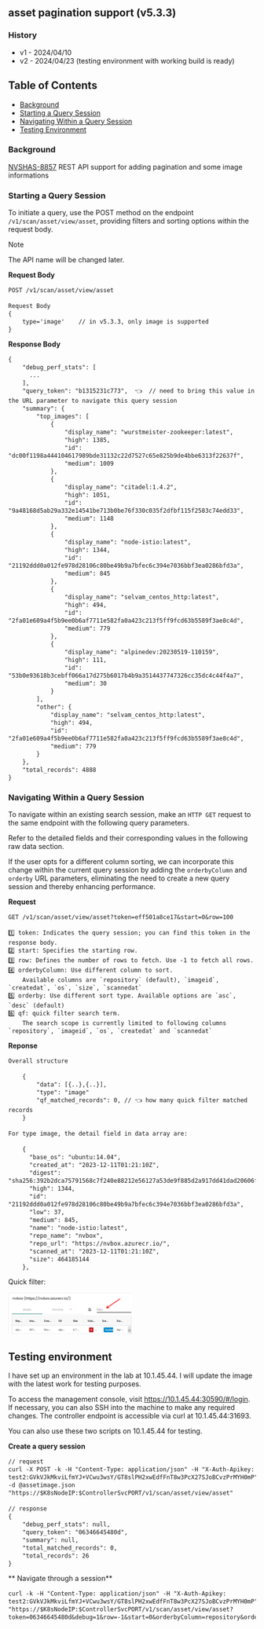 ## asset pagination support (v5.3.3)

### History

- v1 - 2024/04/10
- v2 - 2024/04/23 (testing environment with working build is ready)

## Table of Contents

- [Background](#background)
- [Starting a Query Session](#starting-a-query-session)
- [Navigating Within a Query Session](#navigating-within-a-query-session)
- [Testing Environment](#testing-environment)

### Background

[NVSHAS-8857](https://jira.suse.com/browse/NVSHAS-8857?filter=-1)
REST API support for adding pagination and some image informations

### Starting a Query Session

To initiate a query, use the POST method on the endpoint `/v1/scan/asset/view/asset`, providing filters and sorting options within the request body.

> [!NOTE]
> The API name will be changed later.

**Request Body**

```
POST /v1/scan/asset/view/asset

Request Body
{
    type='image'    // in v5.3.3, only image is supported
}
```

**Response Body**

```
{
    "debug_perf_stats": [
      ...
    ],
    "query_token": "b1315231c773",  👈  // need to bring this value in the URL parameter to navigate this query session
    "summary": {
        "top_images": [
            {
                "display_name": "wurstmeister-zookeeper:latest",
                "high": 1385,
                "id": "dc00f1198a444104617989bde31132c22d7527c65e825b9de4bbe6313f22637f",
                "medium": 1009
            },
            {
                "display_name": "citadel:1.4.2",
                "high": 1051,
                "id": "9a48168d5ab29a332e14541be713b0be76f330c035f2dfbf115f2583c74edd33",
                "medium": 1148
            },
            {
                "display_name": "node-istio:latest",
                "high": 1344,
                "id": "21192ddd0a012fe978d28106c80be49b9a7bfec6c394e7036bbf3ea0286bfd3a",
                "medium": 845
            },
            {
                "display_name": "selvam_centos_http:latest",
                "high": 494,
                "id": "2fa01e609a4f5b9ee0b6af7711e582fa0a423c213f5ff9fcd63b5589f3ae8c4d",
                "medium": 779
            },
            {
                "display_name": "alpinedev:20230519-110159",
                "high": 111,
                "id": "53b0e93618b3cebff066a17d275b6017b4b9a3514437747326cc35dc4c44f4a7",
                "medium": 30
            }
        ],
        "other": {
            "display_name": "selvam_centos_http:latest",
            "high": 494,
            "id": "2fa01e609a4f5b9ee0b6af7711e582fa0a423c213f5ff9fcd63b5589f3ae8c4d",
            "medium": 779
        }
    },
    "total_records": 4888
}
```

### Navigating Within a Query Session

To navigate within an existing search session, make an `HTTP GET` request to the same endpoint with the following query parameters.

Refer to the detailed fields and their corresponding values in the following raw data section.

If the user opts for a different column sorting, we can incorporate this change within the current query session by adding the `orderbyColumn` and `orderby` URL parameters, eliminating the need to create a new query session and thereby enhancing performance.

**Request**

```
GET /v1/scan/asset/view/asset?token=eff501a8ce17&start=0&row=100

1️⃣ token: Indicates the query session; you can find this token in the response body.
2️⃣ start: Specifies the starting row.
3️⃣ row: Defines the number of rows to fetch. Use -1 to fetch all rows.
4️⃣ orderbyColumn: Use different column to sort.
    Available columns are `repository` (default), `imageid`, `createdat`, `os`, `size`, `scannedat`
5️⃣ orderby: Use different sort type. Available options are `asc`, `desc` (default)
6️⃣ qf: quick filter search term.
    The search scope is currently limited to following columns `repository`, `imageid`, `os`, `createdat` and `scannedat`
```

**Reponse**

```
Overall structure

    {
        "data": [{..},{..}],
        "type": "image"
        "qf_matched_records": 0, // 👈 how many quick filter matched records
    }

For type image, the detail field in data array are:

    {
      "base_os": "ubuntu:14.04",
      "created_at": "2023-12-11T01:21:10Z",
      "digest": "sha256:392b2dca75791568c7f240e88212e56127a53de9f885d2a917dd41dad20606f2",
      "high": 1344,
      "id": "21192ddd0a012fe978d28106c80be49b9a7bfec6c394e7036bbf3ea0286bfd3a",
      "low": 37,
      "medium": 845,
      "name": "node-istio:latest",
      "repo_name": "nvbox",
      "repo_url": "https://nvbox.azurecr.io/",
      "scanned_at": "2023-12-11T01:21:10Z",
      "size": 464185144
    },
```

Quick filter:

<p align="left">
<img src="./materials/asset-pagination-1.png" width="50%">
</p>

## Testing environment

I have set up an environment in the lab at 10.1.45.44. I will update the image with the latest work for testing purposes.

To access the management console, visit https://10.1.45.44:30590/#/login.
If necessary, you can also SSH into the machine to make any required changes.
The controller endpoint is accessible via curl at 10.1.45.44:31693.

You can also use these two scripts on 10.1.45.44 for testing.

**Create a query session**

```
// request
curl -X POST -k -H "Content-Type: application/json" -H "X-Auth-Apikey: test2:GVkVJkMkviLfmYJ+VCwu3wsY/GT8slPH2xwEdfFnT8w3PcX27SJoBCvzPrMYH0mP" -d @assetimage.json "https://$K8sNodeIP:$ControllerSvcPORT/v1/scan/asset/view/asset"

// response
{
    "debug_perf_stats": null,
    "query_token": "06346645480d",
    "summary": null,
    "total_matched_records": 0,
    "total_records": 26
}
```

** Navigate through a session**

```
curl -k -H "Content-Type: application/json" -H "X-Auth-Apikey: test2:GVkVJkMkviLfmYJ+VCwu3wsY/GT8slPH2xwEdfFnT8w3PcX27SJoBCvzPrMYH0mP" "https://$K8sNodeIP:$ControllerSvcPORT/v1/scan/asset/view/asset?token=06346645480d&debug=1&row=-1&start=0&orderbyColumn=repository&orderby=desc&qf=alpine"
```
